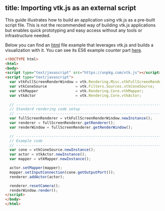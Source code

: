 title: Importing vtk.js as an external script
---

This guide illustrates how to build an application using vtk.js as a pre-built script file. This is not the recommended way of building vtk.js applications but enables quick prototyping and easy access without any tools or infrastructure needed.

Below you can find an [html](https://raw.githubusercontent.com/Kitware/vtk-js/master/Documentation/content/docs/vtk-js-demo.html) file example that leverages vtk.js and builds a visualization with it. You can see its ES6 example counter part [here](https://kitware.github.io/vtk-js/examples/ConeSource.html).

```html vtk-js-demo.html
<!DOCTYPE html>
<html>
<body>
<script type="text/javascript" src="https://unpkg.com/vtk.js"></script>
<script type="text/javascript">
  var vtkFullScreenRenderWindow = vtk.Rendering.Misc.vtkFullScreenRenderWindow;
  var vtkConeSource             = vtk.Filters.Sources.vtkConeSource;
  var vtkMapper                 = vtk.Rendering.Core.vtkMapper;
  var vtkActor                  = vtk.Rendering.Core.vtkActor;
  
  // --------------------------------------------------------------------------
  // Standard rendering code setup
  // --------------------------------------------------------------------------
  var fullScreenRenderer = vtkFullScreenRenderWindow.newInstance();
  var renderer = fullScreenRenderer.getRenderer();
  var renderWindow = fullScreenRenderer.getRenderWindow();

  // --------------------------------------------------------------------------
  // Example code
  // --------------------------------------------------------------------------
  var cone = vtkConeSource.newInstance();
  var actor = vtkActor.newInstance();
  var mapper = vtkMapper.newInstance();

  actor.setMapper(mapper);
  mapper.setInputConnection(cone.getOutputPort());
  renderer.addActor(actor);

  renderer.resetCamera();
  renderWindow.render();
</script>
</body>
</html>
```

